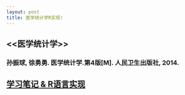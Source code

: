 ```yaml
---
layout: post
title: 医学统计学R实现!
---
```


## <<医学统计学>>
### 孙振球, 徐勇勇. 医学统计学.第4版[M]. 人民卫生出版社, 2014.
## [学习笔记 & R语言实现](https://wxhyihuan.github.io/MedicalStatisNotes)